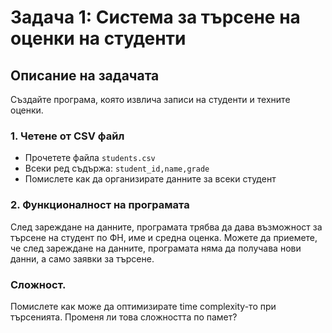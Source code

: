 # Задача 1: Система за търсене на оценки на студенти

## Описание на задачата

Създайте програма, която извлича записи на студенти и техните оценки. 

### 1. Четене от CSV файл
- Прочетете файла `students.csv`
- Всеки ред съдържа: `student_id,name,grade`
- Помислете как да организирате данните за всеки студент

### 2. Функционалност на програмата
След зареждане на данните, програмата трябва да дава възможност за търсене на студент по ФН, име и средна оценка. Можете да приемете, че след зареждане на данните, програмата няма да получава нови данни, а само заявки за търсене.

### Сложност.
Помислете как може да оптимизирате time complexity-то при търсенията. Променя ли това сложността по памет?
